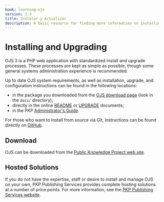 ```yaml
---
book: learning-ojs
version: 3.3
title: Instalar y Actualizar
description: A basic resource for finding more information on installing or upgrading OJS, or locating an OJS host.
---
```


# Installing and Upgrading

OJS 3 is a PHP web application with standardized install and upgrade processes. These processes are kept as simple as possible, though some general systems administration experience is recommended.

Up to date OJS system requirements, as well as installation, upgrade, and configuration instructions can be found in the following locations:

* in the package you downloaded from the [OJS download page](https://pkp.sfu.ca/ojs/ojs_download/) (look in the `docs/` directory);
* directly in the online [README](https://pkp.sfu.ca/ojs/README) or [UPGRADE](https://pkp.sfu.ca/ojs/UPGRADE) documents;
* in the PKP [Administrator's Guide](/admin-guide).

For those who want to install from source via Git, instructions can be found directly on [GitHub](https://github.com/pkp/ojs).

## Download

OJS can be downloaded from the [Public Knowledge Project web site](https://pkp.sfu.ca).

## Hosted Solutions

If you do not have the expertise, staff or desire to install and manage OJS on your own, PKP Publishing Services provides complete hosting solutions at a number of price points. For more information, see the [PKP Publishing Services website](https://pkpservices.sfu.ca).
